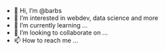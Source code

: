 - 👋 Hi, I’m @barbs
- 👀 I’m interested in webdev, data science and more
- 🌱 I’m currently learning ...
- 💞️ I’m looking to collaborate on ...
- 📫 How to reach me ...

<!---
bahonsi/bahonsi is a ✨ special ✨ repository because its `README.md` (this file) appears on your GitHub profile.
You can click the Preview link to take a look at your changes.
--->
